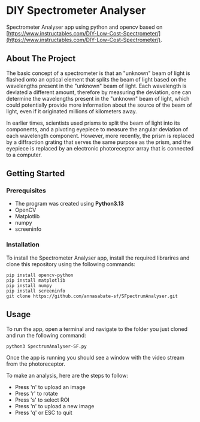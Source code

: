 # DIY Spectrometer Analyser
Spectrometer Analyser app using python and opencv based on [https://www.instructables.com/DIY-Low-Cost-Spectrometer/](https://www.instructables.com/DIY-Low-Cost-Spectrometer/). 

## About The Project
The basic concept of a spectrometer is that an "unknown" beam of light is flashed onto an optical element that splits the beam of light based on the wavelengths present in the "unknown" beam of light. Each wavelength is deviated a different amount, therefore by measuring the deviation, one can determine the wavelengths present in the "unknown" beam of light, which could potentially provide more information about the source of the beam of light, even if it originated millions of kilometers away.

In earlier times, scientists used prisms to split the beam of light into its components, and a pivoting eyepiece to measure the angular deviation of each wavelength component. However, more recently, the prism is replaced by a diffraction grating that serves the same purpose as the prism, and the eyepiece is replaced by an electronic photoreceptor array that is connected to a computer. 

## Getting Started

### Prerequisites
* The program was created using **Python3.13**
* OpenCV
* Matplotlib
* numpy
* screeninfo

### Installation
To install the Spectrometer Analyser app, install the required librarires and clone this repository using the following commands:

```
pip install opencv-python
pip install matplotlib
pip install numpy
pip install screeninfo
git clone https://github.com/annasabate-sf/SFpectrumAnalyser.git
```

## Usage
To run the app, open a terminal and navigate to the folder you just cloned and run the following command:
```
python3 SpectrumAnalyser-SF.py
```
Once the app is running you should see a window with the video stream from the photoreceptor.

To make an analysis, here are the steps to follow:
* Press 'n' to upload an image
* Press 'r' to rotate
* Press 's' to select ROI
* Press 'n' to upload a new image
* Press 'q' or ESC to quit
